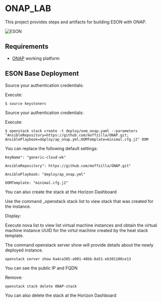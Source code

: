 # ONAP_LAB

This project provides steps and artifacts for building ESON with ONAP.

![ESON](https://github.com/moffzilla/ONAP_LAB/blob/master/media/OOM_ONAP_ESON_Single.png)
 	
## Requirements

- [ONAP](https://github.com/moffzilla/ONAP_LAB) working platform 

## ESON Base Deployment

Source your authentication credentials:

Execute:

	$ source keystonerc
  
Source your authentication credentials:

Execute:

	$ openstack stack create -t deploy/oom_onap.yaml --parameters "AnsibleRepository=https://github.com/moffzilla/ONAP.git;	AnsiblePlaybook=deploy/ap_onap.yml;OOMTemplate=minimal.cfg.j2" OOM

You can replace the following default settings:

	KeyName": "generic-cloud-wk"
	
	AnsibleRepository": https://github.com/moffzilla/ONAP.git"
	
	AnsiblePlaybook: "deploy/ap_onap.yml" 
  
    OOMTemplate: "minimal.cfg.j2"
  
You can also create the stack at the Horizon Dashboard

Use the command _openstack stack list to view stack that was created for the instance.

Display:

Execute nova list to view list virtual machine instances and obtain the virtual machine instance UUID for the virtul machine created by the heat stack template.

The command openstack server show <instance UUID> will provide details about the newly deployed instance.
        
    openstack server show 6a4ca385-a901-48bb-8a51-eb301108ce13

You can see the public IP and FQDN

Remove:

	openstack stack delete ONAP-stack
	
You can also delete the stack at the Horizon Dashboard
